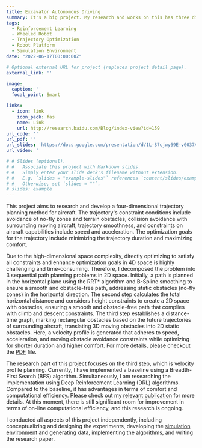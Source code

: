 ```yaml
---
title: Excavator Autonomous Driving
summary: It's a big project. My research and works on this has three directions, excavator arm motion planning and control, crawler excavator base motion planning and control, and task-level planning involving decision-making
tags:
  - Reinforcement Learning
  - Wheeled Robot
  - Trajectory Optimization
  - Robot Platform
  - Simulation Environment
date: "2022-06-17T00:00:00Z"

# Optional external URL for project (replaces project detail page).
external_link: ''

image:
  caption: ''
  focal_point: Smart

links:
  - icon: link
    icon_pack: fas
    name: Link
    url: http://research.baidu.com/Blog/index-view?id=159
url_code: ''
url_pdf: ''
url_slides: 'https://docs.google.com/presentation/d/1L-S7cjwy69E-vG037AO63rI6FB3Vih9L/edit?usp=sharing&ouid=109493805994328969677&rtpof=true&sd=true'
url_video: ''

# # Slides (optional).
# #   Associate this project with Markdown slides.
# #   Simply enter your slide deck's filename without extension.
# #   E.g. `slides = "example-slides"` references `content/slides/example-slides.md`.
# #   Otherwise, set `slides = ""`.
# slides: example
---
```


This project aims to research and develop a four-dimensional trajectory planning method for aircraft. The trajectory's constraint conditions include avoidance of no-fly zones and terrain obstacles, collision avoidance with surrounding moving aircraft, trajectory smoothness, and constraints on aircraft capabilities include speed and acceleration. The optimization goals for the trajectory include minimizing the trajectory duration and maximizing comfort.

Due to the high-dimensional space complexity, directly optimizing to satisfy all constraints and enhance optimization goals in 4D space is highly challenging and time-consuming. Therefore, I decomposed the problem into 3 sequential path planning problems in 2D space. Initially, a path is planned in the horizontal plane using the RRT* algorithm and B-Spline smoothing to ensure a smooth and obstacle-free path, addressing static obstacles (no-fly zones) in the horizontal direction. The second step calculates the total horizontal distance and considers height constraints to create a 2D space with obstacles, ensuring a smooth and obstacle-free path that complies with climb and descent constraints. The third step establishes a distance-time graph, marking rectangular obstacles based on the future trajectories of surrounding aircraft, translating 3D moving obstacles into 2D static obstacles. Here, a velocity profile is generated that adheres to speed, acceleration, and moving obstacle avoidance constraints while optimizing for shorter duration and higher comfort. For more details, please checkout the [PDF](https://lywang1016.github.io/project/aircraft-trajectory-planning/aircraft%20trajectory%20planning.pdf) file.

The research part of this project focuses on the third step, which is velocity profile planning. Currently, I have implemented a baseline using a Breadth-First Search (BFS) algorithm. Simultaneously, I am researching the implementation using Deep Reinforcement Learning (DRL) algorithms. Compared to the baseline, it has advantages in terms of comfort and computational efficiency. Please check out my [relevant publication](https://lywang1016.github.io/publication/velocity-planning-with-multi-objectives-in-displacement-time-graphs-using-deep-reinforcement-learning/) for more details. At this moment, there is still significant room for improvement in terms of on-line computational efficiency, and this research is ongoing.

I conducted all aspects of this project independently, including conceptualizing and designing the experiments, developing the [simulation environment](https://docs.google.com/presentation/d/1L-S7cjwy69E-vG037AO63rI6FB3Vih9L/edit?usp=sharing&ouid=109493805994328969677&rtpof=true&sd=true) and generating data, implementing the algorithms, and writing the research paper.
